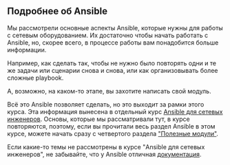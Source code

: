 ## Подробнее об Ansible

Мы рассмотрели основные аспекты Ansible, которые нужны для работы с сетевым оборудованием.
Их достаточно чтобы начать работать с Ansible, но, скорее всего, в процессе работы вам понадобится больше информации.

Например, как сделать так, чтобы не нужно было повторять одни и те же задачи или сценарии снова и снова, или как организовывать более сложные playbook.

А, возможно, на каком-то этапе, вы захотите написать свой модуль.

Всё это Ansible позволяет сделать, но это выходит за рамки этого курса.
Эта информация вынесена в отдельный курс [Ansible для сетевых инженеров](https://www.gitbook.com/book/natenka/ansible-dlya-setevih-inzhenerov).
Основы, которые мы рассматривали тут, в курсе повторяются, поэтому, если вы прочитали весь раздел Ansible в этом курсе, можете начать сразу с четвертого раздела ["Полезные модули"](https://natenka.gitbooks.io/ansible-dlya-setevih-inzhenerov/content/book/4_useful_modules/).

Если какие-то темы не рассмотрены в курсе "Ansible для сетевых инженеров", не забывайте, что у Ansible отличная [документация](http://docs.ansible.com/ansible/index.html).
